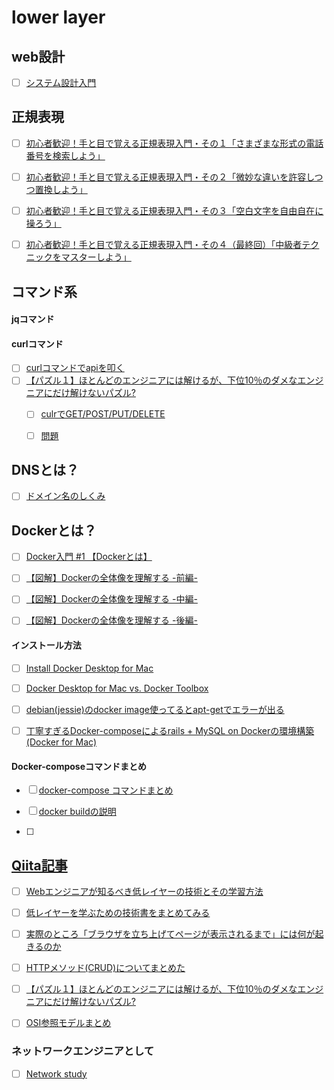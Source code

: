# lower layer

## web設計

- [ ] <a href="https://github.com/donnemartin/system-design-primer/blob/master/README-ja.md#%E3%82%B7%E3%82%B9%E3%83%86%E3%83%A0%E8%A8%AD%E8%A8%88%E3%83%88%E3%83%94%E3%83%83%E3%82%AF%E3%82%B9-%E3%81%BE%E3%81%9A%E3%81%AF%E3%81%93%E3%81%93%E3%81%8B%E3%82%89">システム設計入門</a>


## 正規表現

- [ ] <a href="https://qiita.com/jnchito/items/893c887fbf19e17d3ff9">初心者歓迎！手と目で覚える正規表現入門・その１「さまざまな形式の電話番号を検索しよう」</a>
- [ ] <a href="https://qiita.com/jnchito/items/64c3fdc53766ac6f2008">初心者歓迎！手と目で覚える正規表現入門・その２「微妙な違いを許容しつつ置換しよう」</a>
- [ ] <a href="https://qiita.com/jnchito/items/6f0c885c1c4929092578">初心者歓迎！手と目で覚える正規表現入門・その３「空白文字を自由自在に操ろう」</a>
- [ ] <a href="https://qiita.com/jnchito/items/b0839f4f4651c29da408">初心者歓迎！手と目で覚える正規表現入門・その４（最終回）「中級者テクニックをマスターしよう」</a>



## コマンド系


#### jqコマンド




#### curlコマンド

- [ ] <a href="https://qiita.com/bunty/items/758425773b2239feb9a7">curlコマンドでapiを叩く</a>
- [ ] <a href="https://qiita.com/jabba/items/78ba766a4f6849df352c">【パズル１】ほとんどのエンジニアには解けるが、下位10％のダメなエンジニアにだけ解けないパズル?</a>
  - [ ] <a href="http://k213.hatenadiary.jp/entry/2016/03/30/010924">culrでGET/POST/PUT/DELETE
  - [ ] <a href="http://challenge-your-limits.herokuapp.com/">問題</a>
  
  
## DNSとは？

- [ ] <a href="https://www.nic.ad.jp/ja/dom/system.html">ドメイン名のしくみ</a>



## Dockerとは？

- [ ] <a href="https://qiita.com/wMETAw/items/b9bc643ded4b92bf6add">Docker入門 #1 【Dockerとは】</a>
- [ ] <a href="https://qiita.com/kotaro-dr/items/b1024c7d200a75b992fc">【図解】Dockerの全体像を理解する -前編-</a>
- [ ] <a href="https://qiita.com/kotaro-dr/items/88ec3a0e2d80d7cdf87a">【図解】Dockerの全体像を理解する -中編-</a>
- [ ] <a href="https://qiita.com/kotaro-dr/items/40106f13d47bfcbc2572">【図解】Dockerの全体像を理解する -後編-</a>


#### インストール方法
- [ ] <a href="https://docs.docker.com/docker-for-mac/install/">Install Docker Desktop for Mac</a>
- [ ] <a href="https://docs.docker.com/docker-for-mac/docker-toolbox/">Docker Desktop for Mac vs. Docker Toolbox</a>
- [ ] <a href="https://qiita.com/rh_taro/items/40373a30ead444ae9ca7">debian(jessie)のdocker image使ってるとapt-getでエラーが出る</a>
- [ ] <a href="https://qiita.com/azul915/items/5b7063cbc80192343fc0">丁寧すぎるDocker-composeによるrails + MySQL on Dockerの環境構築(Docker for Mac)</a>


#### Docker-composeコマンドまとめ

- [ ] <a href="https://qiita.com/wasanx25/items/d47caf37b79e855af95f">docker-compose コマンドまとめ</a>
- [ ] <a href="https://qiita.com/YumaInaura/items/e7155b309e109bc75cf8">docker buildの説明</a>
- [ ] <a href="https://qiita.com/mom0tomo/items/2e7f7c2dbe2855b2c91d">




## Qiita記事

- [ ] <a href="https://qiita.com/takugi/items/9de03b264fced76eb767">Webエンジニアが知るべき低レイヤーの技術とその学習方法</a>
- [ ] <a href="https://qiita.com/hareku/items/3383be7aee616e04b80f">低レイヤーを学ぶための技術書をまとめてみる</a>
- [ ] <a href="https://qiita.com/tsin1rou/items/d4c781a2f25e2b92fa5e">実際のところ「ブラウザを立ち上げてページが表示されるまで」には何が起きるのか</a>
- [ ] <a href="https://qiita.com/r_fukuma/items/a9e8d18467fe3e04068e">HTTPメソッド(CRUD)についてまとめた</a>
- [ ] <a href="https://qiita.com/jabba/items/78ba766a4f6849df352c">【パズル１】ほとんどのエンジニアには解けるが、下位10％のダメなエンジニアにだけ解けないパズル?</a>
- [ ] <a href="https://qiita.com/tatsuya4150/items/474b60beed0c04d5d999">OSI参照モデルまとめ</a>


### ネットワークエンジニアとして

- [ ] <a href="https://www.infraexpert.com/study/study14.html">Network study</a>



